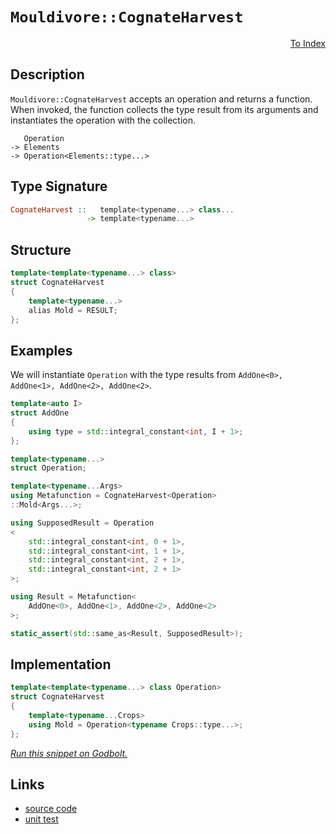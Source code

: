 <!-- Copyright 2024 Feng Mofan
SPDX-License-Identifier: Apache-2.0 -->

# `Mouldivore::CognateHarvest`

<p style='text-align: right;'><a href="../../../facilities/metafunctions.md#mouldivore-cognate-harvest">To Index</a></p>

## Description

`Mouldivore::CognateHarvest` accepts an operation and returns a function.
When invoked, the function collects the type result from its arguments and instantiates the operation with the collection.

<pre><code>   Operation
-> Elements
-> Operation&lt;Elements::type...&gt;</code></pre>

## Type Signature

```Haskell
CognateHarvest ::   template<typename...> class...
                 -> template<typename...>
```

## Structure

```C++
template<template<typename...> class>
struct CognateHarvest
{
    template<typename...>
    alias Mold = RESULT;
};
```

## Examples

We will instantiate `Operation` with the type results from `AddOne<0>, AddOne<1>, AddOne<2>, AddOne<2>`.

```C++
template<auto I>
struct AddOne
{
    using type = std::integral_constant<int, I + 1>;
};

template<typename...>
struct Operation;

template<typename...Args>
using Metafunction = CognateHarvest<Operation>
::Mold<Args...>;

using SupposedResult = Operation
<
    std::integral_constant<int, 0 + 1>,
    std::integral_constant<int, 1 + 1>, 
    std::integral_constant<int, 2 + 1>, 
    std::integral_constant<int, 2 + 1>
>;

using Result = Metafunction<
    AddOne<0>, AddOne<1>, AddOne<2>, AddOne<2>
>;

static_assert(std::same_as<Result, SupposedResult>);
```

## Implementation

```C++
template<template<typename...> class Operation>
struct CognateHarvest
{ 
    template<typename...Crops>
    using Mold = Operation<typename Crops::type...>; 
};
```

[*Run this snippet on Godbolt.*](https://godbolt.org/#z:OYLghAFBqd5QCxAYwPYBMCmBRdBLAF1QCcAaPECAMzwBtMA7AQwFtMQByARg9KtQYEAysib0QXACx8BBAKoBnTAAUAHpwAMvAFYTStJg1DIApACYAQuYukl9ZATwDKjdAGFUtAK4sGIAMykrgAyeAyYAHI%2BAEaYxCAAbKQADqgKhE4MHt6%2BeqnpjgKh4VEssfFctpj2hQxCBEzEBNk%2BfoF2mA6Z9Y0ExZExcYm2DU0tuZUKo31hA2VDXACUtqhexMjsHASYLMkG2yb%2Bbtu7%2B5iHxwCeyYysmAB0j4fYANTIBgoKLwDyN8RMtWeJg0AEEpsQvA4Xh5gMxtgAJRoAN0wU2BIJMAHYLC90S98S8TnsAecjgRrrc2I97m5iKhkgogaCCS8vOkjC8ALKedC4/wAER%2BfwBmQu5JuzDY0LpDJAIHFDye/mwhxx6Kx/NV6tBAHoAFQGw1G4069H6w0vAAqqIIXyNpt1xqd9u1GLM/jC7y8WD5bi8jlohEuTLdHoYXp9FzQ4cwyVtIfRRLOFyY/tQLwAkiHwZCCC8Qeh0N9wursXiCWywsBCRS%2BYKpug5WFtsB/rQAPrRqaGAgXZukTO4ywvLhA/xWUEarWT0FJkliimSxX3bMECFQ35xEUCacY2c7YkHMmLu7UkHEYCM5XoysczmYBpULzh2p16GoWEkxHEFFoo6b/5AWvUE5W5Wh0Auc9L2pMcJz3EFb2rIQvGSfJMHQAAlVEvFoPNDkFADtwYdUjnLfEGybQRMFbMROwEbtBD7QQBw0IccVHZVSDIl4KJAZtqLbOiGAY3sjn7Ec2JHZ4B243j%2BJojsuwaRixOYl4zEkjjsBk5kCTkqiFKEkSmIIAcNOsKTgIxa9x1dRCXiwhQcLwgUuQfJgnxfUVSN0/ECyLEsjg0aT80LYtSTcLSB388KLjMEKYsCtx4qs2DXW7RxkHbJhPjiAgIF4hQ7myq83Ec5yB2Q1C0nQ8rcOeRZVQ4ZZaE4ABWXg/A4LRSFQTg3GsCyFFWdZMCHfweFIAhNGa5YAGsQDahJ7gADgSKQ2sxBJJAATn8Lb3X0ThJF4FgJA0DRSC6nq%2Bo4XgFBAS7pu65rSDgWAYEQEBVgIZJ/XISg0F2Og4giO5OFUNaAFptpeYBkGQEdJHuMxeHQwgSDwRtKn4QQRDEdgpBkQRFBUdQXtIXRKgAd3%2BZJOB4Fr2s6mbes4b5/T%2BvNUCoF5IYSGHJDhhGkZRl4IA8YH6GIcall4Z6tGWCAkCB5IQbICgIFV9WQGAKQzD4OhtmIB6IGiVnojCRpLgZ3hLeYYhLm%2BaJtE6Z7JqBthBGLWgbYprBoi8YA3DEWgHu4XgsBYQxgHEf28GIN28F/VnMFUTp/U2Sb%2BNainA2if5HY8LBWbXPAzoj0gUWIaIav5HYY8DIwZuWKgDEvAA1PBMGpzcusm3HhFEcQicH0m1FZqn9BjlBBssfQ8GiB7IGWelanDqGG3w0xLGsMwbur4gsdReBlg6LpnAgVxxj8SoQlmUpyjyNIMgEG/n4KTJ%2BkfhYqhqbppjv0mNUJOAgehNG/oMCoIxehAJgRAh%2BUCJBnxGhsZBR0OAdSuqzW6fNoaw3hojKQYsIC4AxjLcwE1FjyxbssBAmAmBYHiBAeaIBJD%2BHuHtTEkgNCSDMJIBIF0lo7QwSdUgZ0Jr3HWgkFaO0VpcASG1SQXA2p7SSNdXgt17qPSmi3N6n1lbfU5v9TW2tpZgzYJwRoLAkSYihkwN4BgORcB2vcLg9weroyIEfbGxMh4EwkNIMeSgJ4U10AbWmTB6YRyZpglmFNboc1%2Bv6F4PMXjWNsfYxxMcRyuPcaxCWqApZxHGmYahuiXpKxVkUtW0sAZaxqTrDJdj3gxxcVwS6NBcJxFNubCm9tra21IAMx2ztXYOCGZ7RgBAfZ%2Bx6gHIOIdaBhyGVHRumx5kJyTinCmacM7bCGTnVm%2BdC6XGLhs%2BWR8K6TWrrXJQ9do5GCbqASpfB24KC7j3PuQzB74xHkE2Q49yY9XCdPZuO8rDz3zsvFhvU4yZA3lvAUEK94HziD4k%2BK8/6gL8FfBg7hPCtD0PfEoSDKj5FflkQlEwUgv1qJA%2BY0Dz61HAc0alt9sUXzqNMBlT9JiAPZXobsCDSWMvQcNNYaClgYKwRotmHB0nEBsXYhxrTnF5I8eLMh3jZblIVrNUg9DGFDFhbnMREjXG8MxKozEmJ/B8IEco7BCTODaKeno96X0fpc3qWY0G4MODWNhiwBQSJEZIhcfcM4Uw0b4G8VjPQvzh6EwBSTEJwKdABFIJE6JjMZXxJuuzYx3NeZBqFiGsNLwI2uOjXmQpxSKHun8Hqj11SG2%2BsadLEAYbULtmre2Wt2UlXbUNt0k2lA%2Bk9RGX7Sa06xlu0mUUr2MyGC%2B1Zgs4Oodw6TTWU8i5pB8CJy6Dszx6dkCZ0OVRXOPUTnW3OaXK5Qzbl1wbk8qsei25ME7t3XuEofmyD%2BSmvxQLJ5ZqccYOeNhoWnzhevTgOoKIossPvTRh9j4wrPiArlLh8VwJJXMPltLP5v0FeSulX9EFiuAf/MBAqcgcuZQA3ovLf7CrZfRoVPLKN8pQZKwmsTZU4M4IqlgwbQ3hsjbWrVcaSC6poZUuhDCmGUFieakAZhXH%2BH8G1NqvCOkaC01tFazrC13VsDo/VixWHsLcf4FaSj3S6YSO6LaGD/AFs0a6ipitYmoxM55szlnljV3SM4SQQA)

## Links

- [source code](../../../../conceptrodon/descend/mouldivore/cognate_harvest.hpp)
- [unit test](../../../../tests/unit/metafunctions/mouldivore/cognate_harvest.test.hpp)
